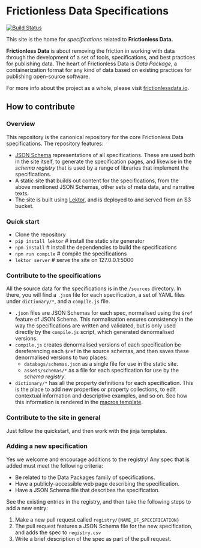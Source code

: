 # Frictionless Data Specifications

[![Build Status](http://travis-ci.org/frictionlessdata/specs.svg?branch=master)](http://travis-ci.org/frictionlessdata/specs)

This site is the home for *specifications* related to **Frictionless Data.**

**Frictionless Data** is about removing the friction in working with data through the development of a set of tools, specifications, and best practices for publishing data. The heart of Frictionless Data is *Data Package*, a containerization format for any kind of data based on existing practices for publishing open-source software.

For more info about the project as a whole, please visit [frictionlessdata.io](http://frictionlessdata.io).

## How to contribute

### Overview

This repository is the canonical repository for the core Frictionless Data specifications. The repository features:

- [JSON Schema](http://json-schema.org) representations of all specifications. These are used both in the site itself, to generate the specification pages, and likewise in the *schema registry* that is used by a range of libraries that implement the specifications.
- A static site that builds out content for the specifications, from the above mentioned JSON Schemas, other sets of meta data, and narrative texts. 
- The site is built using [Lektor](https://www.getlektor.com), and is deployed to and served from an S3 bucket.

### Quick start

- Clone the repository
- `pip install lektor` # install the static site generator
- `npm install` # install the dependencies to build the specifications
- `npm run compile` # compile the specifications
- `lektor server` # serve the site on 127.0.0.1:5000

### Contribute to the specifications

All the source data for the specifications is in the `/sources` directory. In there, you will find a `.json` file for each specification, a set of YAML files under `dictionary/*`, and a `compile.js` file.

- `.json` files are JSON Schemas for each spec, normalised using the `$ref` feature of JSON Schema. This normalisation ensures consistency in the way the specifications are written and validated, but is only used directly by the `compile.js` script, which generated denormalised versions.
- `compile.js` creates denormalised versions of each specification be dereferencing each `$ref` in the source schemas, and then saves these denormalised versions to two places:
  - `databags/schemas.json` as a single file for use in the static site.
  - `assets/schemas/*` as a file for each specification for use by the *schema registry*.
- `dictionary/*` has all the property definitions for each specification. This is the place to add new properties or property collections, to edit contextual information and descriptive examples, and so on. See how this information is rendered in the [macros template](https://github.com/frictionlessdata/specs/blob/master/templates/macros.html).

### Contribute to the site in general

Just follow the quickstart, and then work with the jinja templates.

### Adding a new specification

Yes we welcome and encourage additions to the registry! Any spec that is added must meet the following criteria:

- Be related to the Data Packages family of specifications.
- Have a publicly-accessible web page describing the specification.
- Have a JSON Schema file that describes the specification.

See the existing entries in the registry, and then take the following steps to add a new entry:

1. Make a new pull request called `registry/{NAME_OF_SPECIFICATION}`
2. The pull request features a JSON Schema file for the new specification, and adds the spec to `registry.csv`
3. Write a brief description of the spec as part of the pull request.
